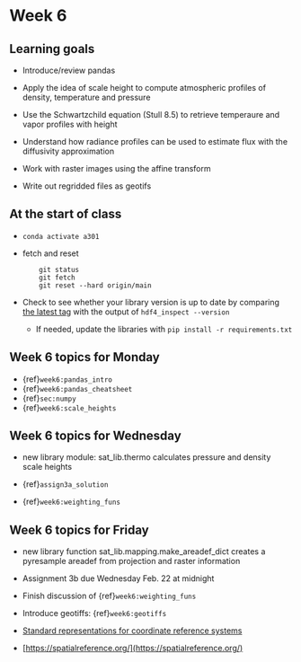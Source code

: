 # Week 6

## Learning goals

* Introduce/review pandas

* Apply the idea of scale height to compute atmospheric profiles of density, temperature and pressure

* Use the Schwartzchild equation (Stull 8.5) to retrieve temperaure and vapor profiles with height

* Understand how radiance profiles can be used to estimate flux with the diffusivity approximation

* Work with raster images using the affine transform

* Write out regridded files as geotifs

## At the start of class

* `conda activate a301`

* fetch and reset

          git status
          git fetch
          git reset --hard origin/main
          

* Check to see whether your library version is up to date by comparing [the latest tag](https://github.com/phaustin/a301_students_eoas/tags) with the output of `hdf4_inspect --version`

  * If needed, update the libraries with `pip install -r requirements.txt`

## Week 6 topics for Monday

* {ref}`week6:pandas_intro`
* {ref}`week6:pandas_cheatsheet`
* {ref}`sec:numpy`
* {ref}`week6:scale_heights`

## Week 6 topics for Wednesday

* new library module: sat_lib.thermo calculates pressure and density scale heights

* {ref}`assign3a_solution`
* {ref}`week6:weighting_funs`

## Week 6 topics for Friday

* new library function sat_lib.mapping.make_areadef_dict creates a pyresample areadef
  from projection and raster information

* Assignment 3b due Wednesday Feb. 22 at midnight
* Finish discussion of {ref}`week6:weighting_funs`
* Introduce geotiffs: {ref}`week6:geotiffs`
* [Standard representations for coordinate reference systems](https://www.earthdatascience.org/courses/use-data-open-source-python/intro-vector-data-python/spatial-data-vector-shapefiles/epsg-proj4-coordinate-reference-system-formats-python/)
* [https://spatialreference.org/](https://spatialreference.org/)

